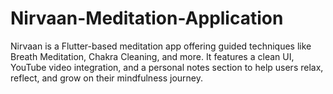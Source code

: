 # Nirvaan-Meditation-Application
Nirvaan is a Flutter-based meditation app offering guided techniques like Breath Meditation, Chakra Cleaning, and more. It features a clean UI, YouTube video integration, and a personal notes section to help users relax, reflect, and grow on their mindfulness journey.
